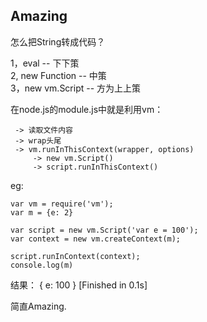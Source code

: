 **Amazing**
-

怎么把String转成代码？  

1，eval -- 下下策  
2, new Function -- 中策  
3，new vm.Script -- 方为上上策  

在node.js的module.js中就是利用vm：  

     -> 读取文件内容
     -> wrap头尾
     -> vm.runInThisContext(wrapper, options)
         -> new vm.Script() 
         -> script.runInThisContext()

eg:

    var vm = require('vm');
    var m = {e: 2}
    
    var script = new vm.Script('var e = 100');
    var context = new vm.createContext(m);
    
    script.runInContext(context);
    console.log(m)
    
结果：
    { e: 100 }
    [Finished in 0.1s]
    
简直Amazing.


